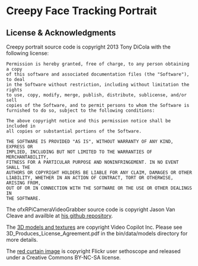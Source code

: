 # Creepy Face Tracking Portrait

## License & Acknowledgments

Creepy portrait source code is copyright 2013 Tony DiCola with the following license:

	Permission is hereby granted, free of charge, to any person obtaining a copy
	of this software and associated documentation files (the "Software"), to deal
	in the Software without restriction, including without limitation the rights
	to use, copy, modify, merge, publish, distribute, sublicense, and/or sell
	copies of the Software, and to permit persons to whom the Software is
	furnished to do so, subject to the following conditions:

	The above copyright notice and this permission notice shall be included in
	all copies or substantial portions of the Software.

	THE SOFTWARE IS PROVIDED "AS IS", WITHOUT WARRANTY OF ANY KIND, EXPRESS OR
	IMPLIED, INCLUDING BUT NOT LIMITED TO THE WARRANTIES OF MERCHANTABILITY,
	FITNESS FOR A PARTICULAR PURPOSE AND NONINFRINGEMENT. IN NO EVENT SHALL THE
	AUTHORS OR COPYRIGHT HOLDERS BE LIABLE FOR ANY CLAIM, DAMAGES OR OTHER
	LIABILITY, WHETHER IN AN ACTION OF CONTRACT, TORT OR OTHERWISE, ARISING FROM,
	OUT OF OR IN CONNECTION WITH THE SOFTWARE OR THE USE OR OTHER DEALINGS IN
	THE SOFTWARE.

The ofxRPiCameraVideoGrabber source code is copyright Jason Van Cleave and availble at
[his github repository](https://github.com/jvcleave/ofxRPiCameraVideoGrabber).

The [3D models and textures](http://www.videocopilot.net/blog/2012/10/free-halloween-3d-model-pack/) 
are copyright Video Copilot Inc.  Please see 3D_Produces_License_Agreement.pdf 
in the bin/data/models directory for more details.

The [red curtain image](http://www.flickr.com/photos/57845051@N00/2884743046/in/photolist-5oV4B5-5y9Emo-5CwHZX-5FmVMm-5FHAVi-5FHBdg-5Pvqej-5QoGWr-5TQnrg-5U1kGK-5UQn9Y-5YtFGg-5YuhYR-63ARFf-6rv6wa-6KhmCY-6PBo3r-6RoBWu-7hAxcY-7isZdJ-7qjH53-7uLzi3-7uNx1m-bBHpKG-9f6MMX-ciGuDS-8idfF6-84MapV-auRVkb-8Uc9Un-9QJM29-aBJLDL-84P6M3-bkqTRy-dqCwjk-7z8TjC-9gcHkG-bCthyt-8VWSxe-9JFMuc-8RXXX3-aUPUkX-9svEM8-bjKDib-bKf5z2-9heXnG-8xG837-aeLZVX-9Pn5fQ-973wYP-7Smks9) is copyright Flickr user sethoscope and released under a Creative Commons
BY-NC-SA license.
